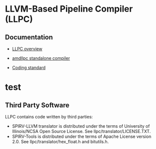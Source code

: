 # LLVM-Based Pipeline Compiler (LLPC)

## Documentation

* [LLPC overview](llpc/docs/LlpcOverview.md)

* [amdllpc standalone compiler](llpc/docs/amdllpc.md)

* [Coding standard](docs/CodingStandards.md)
# test
## Third Party Software
LLPC contains code written by third parties:
* SPIRV-LLVM translator is distributed under the terms of University of Illinois/NCSA Open Source License. See llpc/translator/LICENSE.TXT.
* SPIRV-Tools is distributed under the terms of Apache License version 2.0. See llpc/translator/hex_float.h and bitutils.h.
